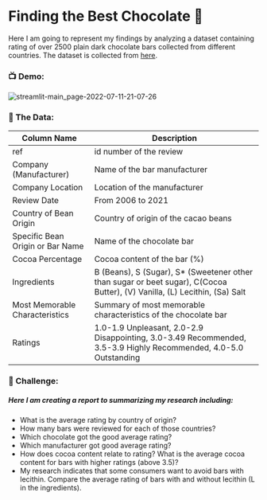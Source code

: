 # Finding the Best Chocolate 🍫

Here I am going to represent my findings by analyzing a 
dataset containing rating of over 2500 plain dark chocolate 
bars collected from different countries. The dataset is collected from 
[here](http://flavorsofcacao.com/chocolate_database.html).

### 📺 Demo:
![streamlit-main_page-2022-07-11-21-07-26](https://user-images.githubusercontent.com/86141125/178313023-c4d82965-bfe9-4ef4-bba9-253007a3eac0.gif)

### 💾 The Data:
**Column Name**|**Description**
-----|-----
|ref| id number of the review|
|Company (Manufacturer)| Name of the bar manufacturer|
|Company Location| Location of the manufacturer|
|Review Date| From 2006 to 2021|
|Country of Bean Origin| Country of origin of the cacao beans|
|Specific Bean Origin or Bar Name| Name of the chocolate bar|
|Cocoa Percentage| Cocoa content of the bar (%)|
|Ingredients| B (Beans), S (Sugar), S* (Sweetener other than sugar or beet sugar), C(Cocoa Butter), (V) Vanilla, (L) Lecithin, (Sa) Salt
|Most Memorable Characteristics| Summary of most memorable characteristics of the chocolate bar
|Ratings| 1.0-1.9 Unpleasant, 2.0-2.9 Disappointing, 3.0-3.49 Recommended, 3.5-3.9 Highly Recommended, 4.0-5.0 Outstanding
    
### 💪 Challenge:
##### Here I am creating a report to summarizing my research including:
 - What is the average rating by country of origin?
 - How many bars were reviewed for each of those countries?
 - Which chocolate got the good average rating?
 - Which manufacturer got good average rating?
 - How does cocoa content relate to rating? What is the average cocoa content for
   bars with higher ratings (above 3.5)?
 -  My research indicates that some consumers want to avoid bars with lecithin.
    Compare the average rating of bars with and without lecithin (L in the ingredients). 
